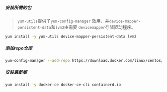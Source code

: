##### 安装所需的包

> `yum-utils`提供了`yum-config-manager` 效用，并`device-mapper-persistent-data`和`lvm2`由需要 `devicemapper`存储驱动程序。



```bash
yum install -y yum-utils device-mapper-persistent-data lvm2
```

##### 添加repo仓库

```bash
yum-config-manager --add-repo https://download.docker.com/linux/centos/docker-ce.repo
```

##### 安装最新版

```bash
yum install -y docker-ce docker-ce-cli containerd.io
```

